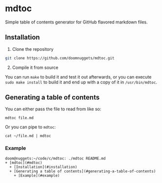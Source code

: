 # mdtoc

Simple table of contents generator for GitHub flavored markdown files.


## Installation

1. Clone the repository

```bash
git clone https://github.com/doomnuggets/mdtoc.git
```

2. Compile it from source

You can run `make` to build it and test it out afterwards, or you can execute `sudo make
install` to build it and end up with a copy of it in `/usr/bin/mdtoc`.


## Generating a table of contents

You can either pass the file to read from like so:

```
mdtoc file.md
```

Or you can pipe to `mdtoc`:

```
cat ~/file.md | mdtoc
```

### Example

```
doom@nuggets:~/code/c/mdtoc: ./mdtoc README.md
+ [mdtoc](#mdtoc)
  + [Installation](#installation)
  + [Generating a table of contents](#generating-a-table-of-contents)
    + [Example](#example)
```
